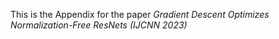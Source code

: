  This is the Appendix for the paper *Gradient Descent Optimizes Normalization-Free ResNets (IJCNN 2023)*


